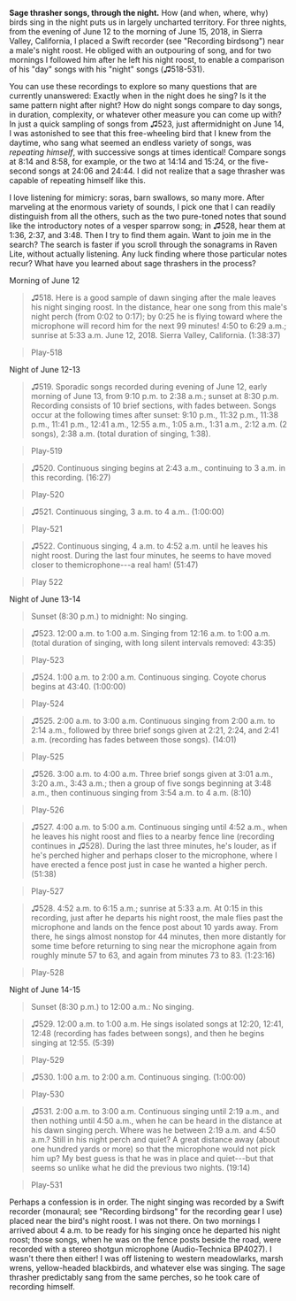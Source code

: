 **Sage thrasher songs, through the night.** How (and when, where, why) birds sing in the night puts us in largely uncharted territory. For three nights, from the evening of June 12 to the morning of June 15, 2018, in Sierra Valley, California, I placed a Swift recorder (see "Recording birdsong") near a male's night roost. He obliged with an outpouring of song, and for two mornings I followed him after he left his night roost, to enable a comparison of his "day" songs with his "night" songs (♫518-531).

You can use these recordings to explore so many questions that are currently unanswered: Exactly when in the night does he sing? Is it the same pattern night after night? How do night songs compare to day songs, in duration, complexity, or whatever other measure you can come up with? In just a quick sampling of songs from ♫523, just aftermidnight on June 14, I was astonished to see that this free-wheeling bird that I knew from the daytime, who sang what seemed an endless variety of songs, was *repeating himself*, with successive songs at times identical! Compare songs at 8:14 and 8:58, for example, or the two at 14:14 and 15:24, or the five-second songs at 24:06 and 24:44. I did not realize that a sage thrasher was capable of repeating himself like this.

I love listening for mimicry: soras, barn swallows, so many more. After marveling at the enormous variety of sounds, I pick one that I can readily distinguish from all the others, such as the two pure-toned notes that sound like the introductory notes of a vesper sparrow song; in ♫528, hear them at 1:36, 2:37, and 3:48. Then I try to find them again. Want to join me in the search? The search is faster if you scroll through the sonagrams in Raven Lite, without actually listening. Any luck finding where those particular notes recur? What have you learned about sage thrashers in the process?

Morning of June 12

>♫518. Here is a good sample of dawn singing after the male leaves his night singing roost. In the distance, hear one song from this male's night perch (from 0:02 to 0:17); by 0:25 he is flying toward where the microphone will record him for the next 99 minutes! 4:50 to 6:29 a.m.; sunrise at 5:33 a.m. June 12, 2018. Sierra Valley, California. (1:38:37)

>Play-518

Night of June 12-13

>♫519. Sporadic songs recorded during evening of June 12, early morning of June 13, from 9:10 p.m. to 2:38 a.m.; sunset at 8:30 p.m. Recording consists of 10 brief sections, with fades between. Songs occur at the following times after sunset: 9:10 p.m., 11:32 p.m., 11:38 p.m., 11:41 p.m., 12:41 a.m., 12:55 a.m., 1:05 a.m., 1:31 a.m., 2:12 a.m. (2 songs), 2:38 a.m. (total duration of singing, 1:38).

>Play-519

>♫520. Continuous singing begins at 2:43 a.m., continuing to 3 a.m. in this recording. (16:27)

>Play-520

>♫521. Continuous singing, 3 a.m. to 4 a.m.. (1:00:00)

>Play-521

>♫522. Continuous singing, 4 a.m. to 4:52 a.m. until he leaves his night roost. During the last four minutes, he seems to have moved closer to themicrophone---a real ham! (51:47)

>Play 522

Night of June 13-14

>Sunset (8:30 p.m.) to midnight: No singing.

>♫523. 12:00 a.m. to 1:00 a.m. Singing from 12:16 a.m. to 1:00 a.m. (total duration of singing, with long silent intervals removed: 43:35)

>Play-523

>♫524. 1:00 a.m. to 2:00 a.m. Continuous singing. Coyote chorus begins at 43:40. (1:00:00)

>Play-524

>♫525. 2:00 a.m. to 3:00 a.m. Continuous singing from 2:00 a.m. to 2:14 a.m., followed by three brief songs given at 2:21, 2:24, and 2:41 a.m. (recording has fades between those songs). (14:01)

>Play-525

>♫526. 3:00 a.m. to 4:00 a.m. Three brief songs given at 3:01 a.m., 3:20 a.m., 3:43 a.m.; then a group of five songs beginning at 3:48 a.m., then continuous singing from 3:54 a.m. to 4 a.m. (8:10)

>Play-526

>♫527. 4:00 a.m. to 5:00 a.m. Continuous singing until 4:52 a.m., when he leaves his night roost and flies to a nearby fence line (recording continues in ♫528). During the last three minutes, he's louder, as if he's perched higher and perhaps closer to the microphone, where I have erected a fence post just in case he wanted a higher perch. (51:38)

>Play-527

>♫528. 4:52 a.m. to 6:15 a.m.; sunrise at 5:33 a.m. At 0:15 in this recording, just after he departs his night roost, the male flies past the microphone and lands on the fence post about 10 yards away. From there, he sings almost nonstop for 44 minutes, then more distantly for some time before returning to sing near the microphone again from roughly minute 57 to 63, and again from minutes 73 to 83. (1:23:16)

>Play-528

Night of June 14-15

>Sunset (8:30 p.m.) to 12:00 a.m.: No singing.

>♫529. 12:00 a.m. to 1:00 a.m. He sings isolated songs at 12:20, 12:41, 12:48 (recording has fades between songs), and then he begins singing at 12:55. (5:39)

>Play-529

>♫530. 1:00 a.m. to 2:00 a.m. Continuous singing. (1:00:00)

>Play-530

>♫531. 2:00 a.m. to 3:00 a.m. Continuous singing until 2:19 a.m., and then nothing until 4:50 a.m., when he can be heard in the distance at his dawn singing perch. Where was he between 2:19 a.m. and 4:50 a.m.? Still in his night perch and quiet? A great distance away (about one hundred yards or more) so that the microphone would not pick him up? My best guess is that he was in place and quiet---but that seems so unlike what he did the previous two nights. (19:14)

>Play-531

Perhaps a confession is in order. The night singing was recorded by a
Swift recorder (monaural; see "Recording birdsong" for the recording
gear I use) placed near the bird's night roost. I was not there. On two
mornings I arrived about 4 a.m. to be ready for his singing once he
departed his night roost; those songs, when he was on the fence posts
beside the road, were recorded with a stereo shotgun microphone
(Audio-Technica BP4027). I wasn't there then either! I was off listening
to western meadowlarks, marsh wrens, yellow-headed blackbirds, and
whatever else was singing. The sage thrasher predictably sang from the
same perches, so he took care of recording himself.
